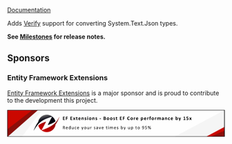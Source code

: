 [Documentation](https://github.com/VerifyTests/Verify.SystemJson)

Adds [Verify](https://github.com/VerifyTests/Verify) support for converting System.Text.Json types.<!-- singleLineInclude: intro. path: /docs/intro.include.md -->

**See [Milestones](https://github.com/VerifyTests/Verify.SystemJson/milestones?state=closed) for release notes.**


## Sponsors


### Entity Framework Extensions<!-- include: zzz. path: /docs/zzz.include.md -->

[Entity Framework Extensions](https://entityframework-extensions.net/?utm_source=simoncropp&utm_medium=Verify.SystemJson) is a major sponsor and is proud to contribute to the development this project.

[![Entity Framework Extensions](https://raw.githubusercontent.com/VerifyTests/Verify.SystemJson/refs/heads/main/docs/zzz.png)](https://entityframework-extensions.net/?utm_source=simoncropp&utm_medium=Verify.SystemJson)<!-- endInclude -->
